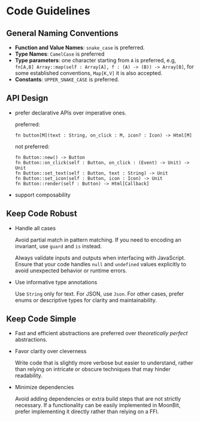 # Code Guidelines

## General Naming Conventions

- **Function and Value Names**: `snake_case` is preferred.
- **Type Names**: `CamelCase` is preferred
- **Type parameters**: one character starting from `A` is preferred, e.g, `fn[A,B] Array::map(self : Array[A], f : (A) -> (B)) -> Array[B]`, for some established conventions, `Map[K,V]` it is also accepted.
- **Constants**: `UPPER_SNAKE_CASE` is preferred.

## API Design

- prefer declarative APIs over imperative ones. 

  preferred:
  
  ```mbt
  fn button[M](text : String, on_click : M, icon? : Icon) -> Html[M]
  ```
  
  not preferred:
  
  ```mbt
  fn Button::new() -> Button
  fn Button::on_click(self : Button, on_click : (Event) -> Unit) -> Unit
  fn Button::set_text(self : Button, text : String) -> Unit
  fn Button::set_icon(self : Button, icon : Icon) -> Unit
  fn Button::render(self : Button) -> Html[Callback]
  ```

- support composability


## Keep Code Robust

- Handle all cases

  Avoid partial match in pattern matching. If you need to encoding an invariant, use `guard` and `is` instead.

  Always validate inputs and outputs when interfacing with JavaScript. Ensure that your code handles `null` and `undefined` values explicitly to avoid unexpected behavior or runtime errors.

- Use informative type annotations 

  Use `String` only for text. For JSON, use `Json`. For other cases, prefer enums or descriptive types for clarity and maintainability.


## Keep Code Simple

- Fast and efficient abstractions are preferred over *theoretically perfect* abstractions.

- Favor clarity over cleverness

  Write code that is slightly more verbose but easier to understand, rather than relying on intricate or obscure techniques that may hinder readability.

- Minimize dependencies

  Avoid adding dependencies or extra build steps that are not strictly necessary. If a functionality can be easily implemented in MoonBit, prefer implementing it directly rather than relying on a FFI.







